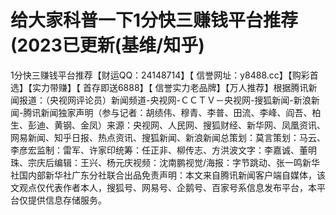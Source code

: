 # 给大家科普一下1分快三赚钱平台推荐(2023已更新(基维/知乎)

1分快三赚钱平台推荐【财运QQ：24148714】【 信誉网址：y8488.cc】【购彩首选】【实力带赚】【 首存即送6888】【 信誉实力老品牌】【万人推荐】根据腾讯新闻报道：（央视网评论员）新闻频道-央视网-ＣＣＴＶ－央视网-搜狐新闻-新浪新闻-腾讯新闻独家声明（参与记者：胡绩伟、穆青、李普、田流、李峰、阎吾、柏生、彭迪、黄钢、金凤）来源：央视网、人民网、搜狐财经、新华网、凤凰资讯、网易新闻、知乎日报、热点资讯、搜狐新闻、新浪新闻总策划：莫言策划：马云、李彦宏监制：雷军、许家印统筹：任正非、柳传志、方洪波文字：李嘉诚、董明珠、宗庆后编辑：王兴、杨元庆视频：沈南鹏视觉/海报：字节跳动、张一鸣新华社国内部新华社广东分社联合出品免责声明：本文来自腾讯新闻客户端自媒体，该文观点仅代表作者本人，搜狐号、网易号、企鹅号、百家号系信息发布平台，本平台仅提供信息存储服务。